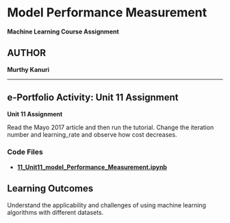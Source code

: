 # Model Performance Measurement

**Machine Learning Course Assignment**

## AUTHOR

**Murthy Kanuri**


---

## e-Portfolio Activity: **Unit 11 Assignment**

**Unit 11 Assignment**

Read the Mayo 2017 article and then run the tutorial. Change the iteration number and learning_rate and observe how cost decreases.

### Code Files

- **[11\_Unit11_model_Performance_Measurement.ipynb](https://github.com/m-kanuri/m-kanuri.github.io/blob/main/MachineLearning/Unit11/Unit11_model_Performance_Measurement.ipynb)**

## Learning Outcomes

Understand the applicability and challenges of using machine learning algorithms with different datasets.


